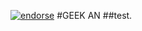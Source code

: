 [![endorse](http://api.coderwall.com/geekan/endorsecount.png)](http://coderwall.com/geekan)
#GEEK AN
##test.
